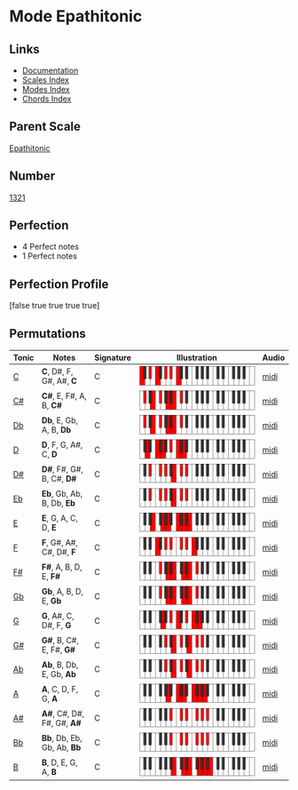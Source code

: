 # Mode Epathitonic

## Links

- [Documentation](index.md)
- [Scales Index](Scales.md)
- [Modes Index](Modes.md)
- [Chords Index](Chords.md)

## Parent Scale

[Epathitonic](ScaleEpathitonic.md)

## Number

[1321](https://ianring.com/musictheory/scales/1321)

## Perfection

- 4 Perfect notes
- 1 Perfect notes

## Perfection Profile

[false true true true true]

## Permutations

| Tonic | Notes | Signature | Illustration | Audio |
|-------|-------|-----------|--------------|-------|
| [C](ModeCNaturalEpathitonic.md) | **C**, D#, F, G#, A#, **C** | C | ![CNaturalEpathitonic](ModeCNaturalEpathitonic.png) | [midi](https://github.com/edipermadi/music/blob/main/docs/ModeCNaturalEpathitonic.mid?raw=true) |
| [C#](ModeCSharpEpathitonic.md) | **C#**, E, F#, A, B, **C#** | C | ![CSharpEpathitonic](ModeCSharpEpathitonic.png) | [midi](https://github.com/edipermadi/music/blob/main/docs/ModeCSharpEpathitonic.mid?raw=true) |
| [Db](ModeDFlatEpathitonic.md) | **Db**, E, Gb, A, B, **Db** | C | ![DFlatEpathitonic](ModeDFlatEpathitonic.png) | [midi](https://github.com/edipermadi/music/blob/main/docs/ModeDFlatEpathitonic.mid?raw=true) |
| [D](ModeDNaturalEpathitonic.md) | **D**, F, G, A#, C, **D** | C | ![DNaturalEpathitonic](ModeDNaturalEpathitonic.png) | [midi](https://github.com/edipermadi/music/blob/main/docs/ModeDNaturalEpathitonic.mid?raw=true) |
| [D#](ModeDSharpEpathitonic.md) | **D#**, F#, G#, B, C#, **D#** | C | ![DSharpEpathitonic](ModeDSharpEpathitonic.png) | [midi](https://github.com/edipermadi/music/blob/main/docs/ModeDSharpEpathitonic.mid?raw=true) |
| [Eb](ModeEFlatEpathitonic.md) | **Eb**, Gb, Ab, B, Db, **Eb** | C | ![EFlatEpathitonic](ModeEFlatEpathitonic.png) | [midi](https://github.com/edipermadi/music/blob/main/docs/ModeEFlatEpathitonic.mid?raw=true) |
| [E](ModeENaturalEpathitonic.md) | **E**, G, A, C, D, **E** | C | ![ENaturalEpathitonic](ModeENaturalEpathitonic.png) | [midi](https://github.com/edipermadi/music/blob/main/docs/ModeENaturalEpathitonic.mid?raw=true) |
| [F](ModeFNaturalEpathitonic.md) | **F**, G#, A#, C#, D#, **F** | C | ![FNaturalEpathitonic](ModeFNaturalEpathitonic.png) | [midi](https://github.com/edipermadi/music/blob/main/docs/ModeFNaturalEpathitonic.mid?raw=true) |
| [F#](ModeFSharpEpathitonic.md) | **F#**, A, B, D, E, **F#** | C | ![FSharpEpathitonic](ModeFSharpEpathitonic.png) | [midi](https://github.com/edipermadi/music/blob/main/docs/ModeFSharpEpathitonic.mid?raw=true) |
| [Gb](ModeGFlatEpathitonic.md) | **Gb**, A, B, D, E, **Gb** | C | ![GFlatEpathitonic](ModeGFlatEpathitonic.png) | [midi](https://github.com/edipermadi/music/blob/main/docs/ModeGFlatEpathitonic.mid?raw=true) |
| [G](ModeGNaturalEpathitonic.md) | **G**, A#, C, D#, F, **G** | C | ![GNaturalEpathitonic](ModeGNaturalEpathitonic.png) | [midi](https://github.com/edipermadi/music/blob/main/docs/ModeGNaturalEpathitonic.mid?raw=true) |
| [G#](ModeGSharpEpathitonic.md) | **G#**, B, C#, E, F#, **G#** | C | ![GSharpEpathitonic](ModeGSharpEpathitonic.png) | [midi](https://github.com/edipermadi/music/blob/main/docs/ModeGSharpEpathitonic.mid?raw=true) |
| [Ab](ModeAFlatEpathitonic.md) | **Ab**, B, Db, E, Gb, **Ab** | C | ![AFlatEpathitonic](ModeAFlatEpathitonic.png) | [midi](https://github.com/edipermadi/music/blob/main/docs/ModeAFlatEpathitonic.mid?raw=true) |
| [A](ModeANaturalEpathitonic.md) | **A**, C, D, F, G, **A** | C | ![ANaturalEpathitonic](ModeANaturalEpathitonic.png) | [midi](https://github.com/edipermadi/music/blob/main/docs/ModeANaturalEpathitonic.mid?raw=true) |
| [A#](ModeASharpEpathitonic.md) | **A#**, C#, D#, F#, G#, **A#** | C | ![ASharpEpathitonic](ModeASharpEpathitonic.png) | [midi](https://github.com/edipermadi/music/blob/main/docs/ModeASharpEpathitonic.mid?raw=true) |
| [Bb](ModeBFlatEpathitonic.md) | **Bb**, Db, Eb, Gb, Ab, **Bb** | C | ![BFlatEpathitonic](ModeBFlatEpathitonic.png) | [midi](https://github.com/edipermadi/music/blob/main/docs/ModeBFlatEpathitonic.mid?raw=true) |
| [B](ModeBNaturalEpathitonic.md) | **B**, D, E, G, A, **B** | C | ![BNaturalEpathitonic](ModeBNaturalEpathitonic.png) | [midi](https://github.com/edipermadi/music/blob/main/docs/ModeBNaturalEpathitonic.mid?raw=true) |
